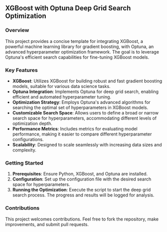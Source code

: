 
## XGBoost with Optuna Deep Grid Search Optimization

### Overview
This project provides a concise template for integrating XGBoost, a powerful machine learning library for gradient boosting, with Optuna, an advanced hyperparameter optimization framework. The goal is to leverage Optuna's efficient search capabilities for fine-tuning XGBoost models.

### Key Features
- **XGBoost**: Utilizes XGBoost for building robust and fast gradient boosting models, suitable for various data science tasks.
- **Optuna Integration**: Implements Optuna for deep grid search, enabling efficient and automated hyperparameter tuning.
- **Optimization Strategy**: Employs Optuna's advanced algorithms for searching the optimal set of hyperparameters in XGBoost models.
- **Customizable Search Space**: Allows users to define a broad or narrow search space for hyperparameters, accommodating different levels of optimization depth.
- **Performance Metrics**: Includes metrics for evaluating model performance, making it easier to compare different hyperparameter configurations.
- **Scalability**: Designed to scale seamlessly with increasing data sizes and complexity.

### Getting Started
1. **Prerequisites**: Ensure Python, XGBoost, and Optuna are installed.
2. **Configuration**: Set up the configuration file with the desired search space for hyperparameters.
3. **Running the Optimization**: Execute the script to start the deep grid search process. The progress and results will be logged for analysis.

### Contributions
This project welcomes contributions. Feel free to fork the repository, make improvements, and submit pull requests.

